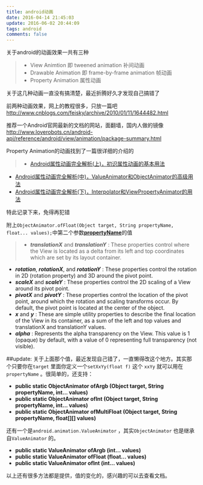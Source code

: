 ```yaml
---
title: android动画
date: 2016-04-14 21:45:03
update: 2016-06-02 20:44:09
tags: android
comments: false
---
```


关于android的动画效果一共有三种
> + View Animtion 即 tweened animation 补间动画
> + Drawable Animation 即 frame-by-frame animation 帧动画
> + Property Animation 属性动画

  <!--more-->

 关于这几种动画一直没有搞清楚，最近折腾好久才发现自己搞错了

 前两种动画效果，网上的教程很多，只放一篇吧
 <http://www.cnblogs.com/feisky/archive/2010/01/11/1644482.html>

 推荐一个Android官网最新的文档的网站，面翻墙，国内人做的镜像
 <http://www.loverobots.cn/android-api/reference/android/view/animation/package-summary.html>

Property Animation的动画找到了一篇很详细的介绍的
> * [Android属性动画完全解析(上)，初识属性动画的基本用法](http://blog.csdn.net/guolin_blog/article/details/43536355)
* [Android属性动画完全解析(中)，ValueAnimator和ObjectAnimator的高级用法](http://blog.csdn.net/guolin_blog/article/details/43816093)
* [Android属性动画完全解析(下)，Interpolator和ViewPropertyAnimator的用法](http://blog.csdn.net/guolin_blog/article/details/44171115)

特此记录下来，免得再犯错

附上`ObjectAnimator.ofFloat(Object target, String propertyName, float... values);`中第二个参数[**propertyName**](http://developer.android.com/guide/topics/graphics/prop-animation.html)的值

> * ***translationX*** and ***translationY***  :
These properties control where the View is located as a delta from its left and top coordinates which are set by its layout container.
* ***rotation***, ***rotationX***, and ***rotationY***  :
These properties control the rotation in 2D (rotation property) and 3D around the pivot point.
* ***scaleX*** and ***scaleY***  :
These properties control the 2D scaling of a View around its pivot point.
* ***pivotX*** and ***pivotY***  :
These properties control the location of the pivot point, around which the rotation and scaling transforms occur. By default, the pivot point is located at the center of the object.
* ***x*** and ***y***  :
These are simple utility properties to describe the final location of the View in its container, as a sum of the left and top values and translationX and translationY values.
* ***alpha***  :
Represents the alpha transparency on the View. This value is 1 (opaque) by default, with a value of 0 representing full transparency (not visible).

##update:
 关于上面那个值，最近发现自己错了，一直懒得改这个地方。其实那个只要你在``target`` 里面你定义一个``setXxYy(float f)`` 这个 ``xxYy`` 就可以用在 ``propertyName`` 。很简单的，还支持：
 -  **public static ObjectAnimator ofArgb (Object target, String propertyName, int... values)**
 -  **public static ObjectAnimator ofInt (Object target, String propertyName, int... values)**
 -  **public static ObjectAnimator ofMultiFloat (Object target, String propertyName, float[][] values)**

还有一个是``android.animation.ValueAnimator``  ，其实``ObjectAnimator`` 也是继承自``ValueAnimator`` 的。
- **public static ValueAnimator ofArgb (int... values)**
-  **public static ValueAnimator ofFloat (float... values)**
-  **public static ValueAnimator ofInt (int... values)**

以上还有很多方法都是提供，值的变化的，感兴趣的可以去查看文档。
